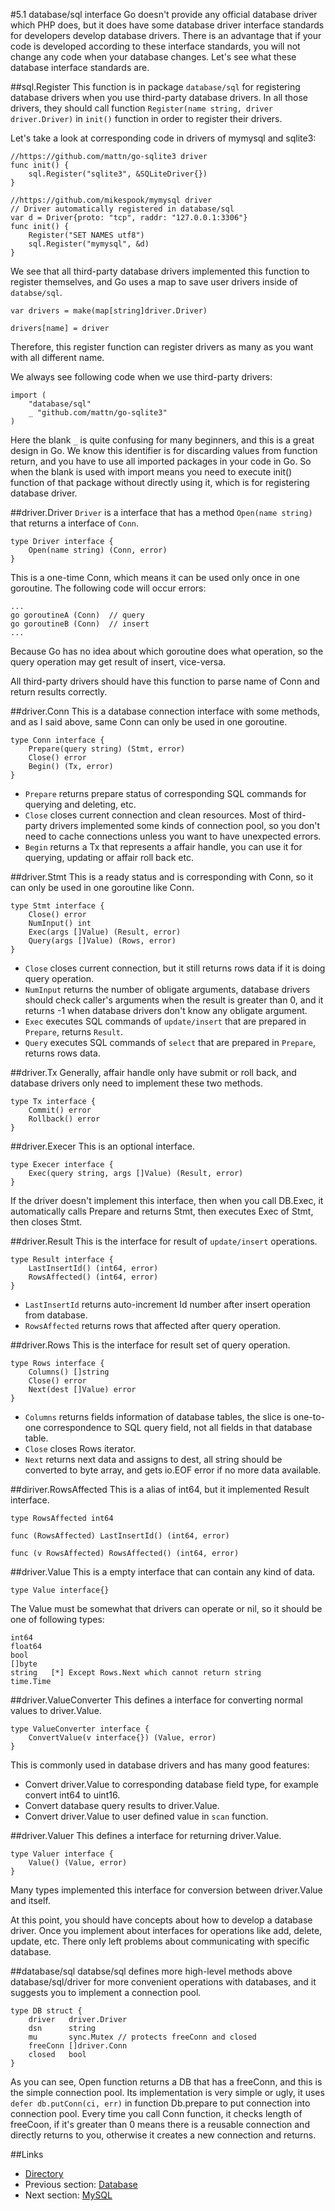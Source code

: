 #5.1 database/sql interface
Go doesn't provide any official database driver which PHP does, but it does have some database driver interface standards for developers develop database drivers. There is an advantage that if your code is developed according to these interface standards, you will not change any code when your database changes. Let's see what these database interface standards are.

##sql.Register
This function is in package `database/sql` for registering database drivers when you use third-party database drivers. In all those drivers, they should call function `Register(name string, driver driver.Driver)` in `init()` function in order to register their drivers.

Let's take a look at corresponding code in drivers of mymysql and sqlite3:

	//https://github.com/mattn/go-sqlite3 driver
	func init() {
	    sql.Register("sqlite3", &SQLiteDriver{})
	}
	
	//https://github.com/mikespook/mymysql driver
	// Driver automatically registered in database/sql
	var d = Driver{proto: "tcp", raddr: "127.0.0.1:3306"}
	func init() {
	    Register("SET NAMES utf8")
	    sql.Register("mymysql", &d)
	}

We see that all third-party database drivers implemented this function to register themselves, and Go uses a map to save user drivers inside of `databse/sql`.

	var drivers = make(map[string]driver.Driver)
	
	drivers[name] = driver

Therefore, this register function can register drivers as many as you want with all different name.

We always see following code when we use third-party drivers:

    import (
        "database/sql"
        _ "github.com/mattn/go-sqlite3"
    )

Here the blank `_` is quite confusing for many beginners, and this is a great design in Go. We know this identifier is for discarding values from function return, and you have to use all imported packages in your code in Go. So when the blank is used with import means you need to execute init() function of that package without directly using it, which is for registering database driver.

##driver.Driver
`Driver` is a interface that has a method `Open(name string)` that returns a interface of `Conn`.
	
	type Driver interface {
	    Open(name string) (Conn, error)
	}

This is a one-time Conn, which means it can be used only once in one goroutine. The following code will occur errors:

	...
	go goroutineA (Conn)  // query
	go goroutineB (Conn)  // insert
	...

Because Go has no idea about which goroutine does what operation, so the query operation may get result of insert, vice-versa.

All third-party drivers should have this function to parse name of Conn and return results correctly.

##driver.Conn
This is a database connection interface with some methods, and as I said above, same Conn can only be used in one goroutine.

	type Conn interface {
	    Prepare(query string) (Stmt, error)
	    Close() error
	    Begin() (Tx, error)
	}

- `Prepare` returns prepare status of corresponding SQL commands for querying and deleting, etc.
- `Close` closes current connection and clean resources. Most of third-party drivers implemented some kinds of connection pool, so you don't need to cache connections unless you want to have unexpected errors.
- `Begin` returns a Tx that represents a affair handle, you can use it for querying, updating or affair roll back etc.

##driver.Stmt
This is a ready status and is corresponding with Conn, so it can only be used in one goroutine like Conn.

	type Stmt interface {
	    Close() error
	    NumInput() int
	    Exec(args []Value) (Result, error)
	    Query(args []Value) (Rows, error)
	}

- `Close` closes current connection, but it still returns rows data if it is doing query operation.
- `NumInput` returns the number of obligate arguments, database drivers should check caller's arguments when the result is greater than 0, and it returns -1 when database drivers don't know any obligate argument.
- `Exec` executes SQL commands of `update/insert` that are prepared in `Prepare`, returns `Result`.
- `Query` executes SQL commands of `select` that are prepared in `Prepare`, returns rows data.

##driver.Tx
Generally, affair handle only have submit or roll back, and database drivers only need to implement these two methods.

	type Tx interface {
	    Commit() error
	    Rollback() error
	}

##driver.Execer
This is an optional interface.

	type Execer interface {
	    Exec(query string, args []Value) (Result, error)
	}

If the driver doesn't implement this interface, then when you call DB.Exec, it automatically calls Prepare and returns Stmt, then executes Exec of Stmt, then closes Stmt.

##driver.Result
This is the interface for result of `update/insert` operations.

	type Result interface {
	    LastInsertId() (int64, error)
	    RowsAffected() (int64, error)
	}

- `LastInsertId` returns auto-increment Id number after insert operation from database.
- `RowsAffected` returns rows that affected after query operation.

##driver.Rows
This is the interface for result set of query operation.

	type Rows interface {
	    Columns() []string
	    Close() error
	    Next(dest []Value) error
	}

- `Columns` returns fields information of database tables, the slice is one-to-one correspondence to SQL query field, not all fields in that database table.
- `Close` closes Rows iterator.
- `Next` returns next data and assigns to dest, all string should be converted to byte array, and gets io.EOF error if no more data available.

##diriver.RowsAffected
This is a alias of int64, but it implemented Result interface.

	type RowsAffected int64
	
	func (RowsAffected) LastInsertId() (int64, error)
	
	func (v RowsAffected) RowsAffected() (int64, error)

##driver.Value
This is a empty interface that can contain any kind of data.

	type Value interface{}

The Value must be somewhat that drivers can operate or nil, so it should be one of following types:

	int64
	float64
	bool
	[]byte
	string   [*] Except Rows.Next which cannot return string
	time.Time

##driver.ValueConverter
This defines a interface for converting normal values to driver.Value.

	type ValueConverter interface {
	    ConvertValue(v interface{}) (Value, error)
	}

This is commonly used in database drivers and has many good features:

- Convert driver.Value to corresponding database field type, for example convert int64 to uint16.
- Convert database query results to driver.Value.
- Convert driver.Value to user defined value in `scan` function.

##driver.Valuer
This defines a interface for returning driver.Value.

	type Valuer interface {
	    Value() (Value, error)
	}

Many types implemented this interface for conversion between driver.Value and itself.

At this point, you should have concepts about how to develop a database driver. Once you implement about interfaces for operations like add, delete, update, etc. There only left problems about communicating with specific database.

##database/sql
databse/sql defines more high-level methods above database/sql/driver for more convenient operations with databases, and it suggests you to implement a connection pool.

	type DB struct {
	    driver   driver.Driver
	    dsn      string
	    mu       sync.Mutex // protects freeConn and closed
	    freeConn []driver.Conn
	    closed   bool
	}	

As you can see, Open function returns a DB that has a freeConn, and this is the simple connection pool. Its implementation is very simple or ugly, it uses `defer db.putConn(ci, err)` in function Db.prepare to put connection into connection pool. Every time you call Conn function, it checks length of freeCoon, if it's greater than 0 means there is a reusable connection and directly returns to you, otherwise it creates a new connection and returns.

##Links
- [Directory](preface.md)
- Previous section: [Database](05.0.md)
- Next section: [MySQL](05.2.md)
